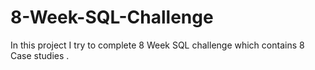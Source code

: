 # 8-Week-SQL-Challenge
In this project I try to complete 8 Week SQL challenge which contains 8 Case studies .
